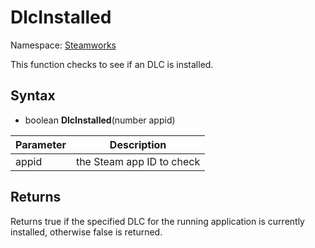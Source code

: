 # DlcInstalled

Namespace: [Steamworks](Steamworks.md)

This function checks to see if an DLC is installed.

## Syntax

- boolean **DlcInstalled**(number appid)

| Parameter | Description |
|---|---|
| appid | the Steam app ID to check |

## Returns

Returns true if the specified DLC for the running application is currently installed, otherwise false is returned.

